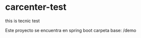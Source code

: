 # carcenter-test
this is tecnic test

Este proyecto se encuentra en spring boot
carpeta base: /demo
